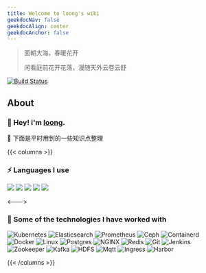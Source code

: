 ```yaml
---
title: Welcome to loong's wiki
geekdocNav: false
geekdocAlign: center
geekdocAnchor: false
---
```


> 面朝大海，春暖花开
> 
> 闲看庭前花开花落，漫随天外云卷云舒

<!-- markdownlint-capture -->

<!-- markdownlint-disable MD033 -->

<span class="badge-placeholder">[![Build Status](https://img.shields.io/drone/build/thegeeklab/hugo-geekdoc?logo=drone&server=https%3A%2F%2Fdrone.thegeeklab.de)](https://github.com/vinloong/vinloong.github.io)</span>

<!-- markdownlint-restore -->

## About

### 👨 Hey! i'm <span class="badge-placeholder">[loong](https://wiki.lingwenlong.com).</span>

🎏 下面是平时用到的一些知识点整理

<!-- {{< button size="large" relref="toc/" >}}Getting Started{{< /button >}} -->


{{< columns >}}

### ⚡ Languages I use

 ![](https://img.shields.io/badge/Python-lightgrey?logo=PYTHON) 
 ![](https://img.shields.io/badge/Scala-lightgrey?logo=scala) 
 ![](https://img.shields.io/badge/Java-lightgrey?logo=java) 
 ![](https://img.shields.io/badge/CSharp-lightgrey?logo=Csharp) 
 ![](https://img.shields.io/badge/Go-lightgrey?logo=go)

<--->

### 🚀 Some of the technologies I have worked with

 ![Kubernetes](https://img.shields.io/badge/Kubernetes-lightgrey?logo=kubernetes) 
 ![Elasticsearch](https://img.shields.io/badge/Elasticsearch-lightgrey?logo=elasticsearch) 
 ![Prometheus](https://img.shields.io/badge/Prometheus-lightgrey?logo=prometheus) 
 ![Ceph](https://img.shields.io/badge/Ceph-lightgrey?logo=ceph) 
 ![Containerd](https://img.shields.io/badge/Containerd-lightgrey?logo=Containerd) 
 ![Docker](https://img.shields.io/badge/Docker-lightgrey?logo=docker) 
 ![Linux](https://img.shields.io/badge/Linux-lightgrey?logo=linux) 
 ![Postgres](https://img.shields.io/badge/Postgresql-lightgrey?logo=postgresql) 
 ![NGINX](https://img.shields.io/badge/Nginx-lightgrey?logo=nginx) 
 ![Redis](https://img.shields.io/badge/Redis-lightgrey?logo=redis) 
 ![Git](https://img.shields.io/badge/Git-lightgrey?logo=git) 
 ![Jenkins](https://img.shields.io/badge/Jenkins-lightgrey?logo=jenkins) 
 ![Zookeeper](https://img.shields.io/badge/Zookeeper-lightgrey?logo=zookeeper) 
 ![Kafka](https://img.shields.io/badge/Apache%20Kafka-lightgrey?logo=apache%20kafka) 
 ![HDFS](https://img.shields.io/badge/Hdfs-lightgrey?logo=hdfs) 
 ![Mqtt](https://img.shields.io/badge/Mqtt-lightgrey?logo=eclipse%20mosquitto) 
 ![Ingress](https://img.shields.io/badge/Ingress-lightgrey?logo=Ingress) 
 ![Harbor](https://img.shields.io/badge/Harbor-lightgrey?logo=Harbor)

{{< /columns >}}

